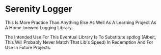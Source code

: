 # Serenity Logger #

This Is More Practice Than Anything Else As Well As A Learning Project As A Home-brewed Logging Library.

The Intended Use For This Eventual Library Is To Substitute spdlog (Albeit, This Will Probably Never Match That Lib's Speed) In Redemption And For Use In Future Projects.